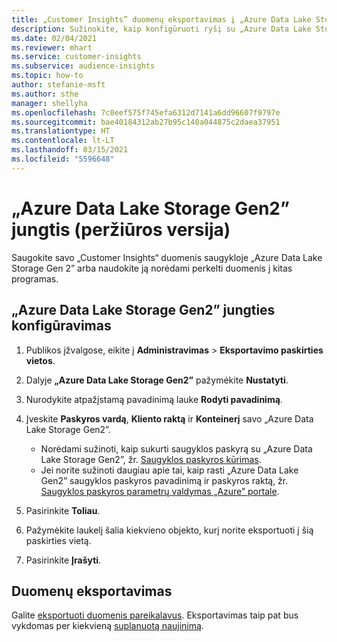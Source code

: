 ```yaml
---
title: „Customer Insights” duomenų eksportavimas į „Azure Data Lake Storage Gen2”
description: Sužinokite, kaip konfigūruoti ryšį su „Azure Data Lake Storage Gen2”.
ms.date: 02/04/2021
ms.reviewer: mhart
ms.service: customer-insights
ms.subservice: audience-insights
ms.topic: how-to
author: stefanie-msft
ms.author: sthe
manager: shellyha
ms.openlocfilehash: 7c0eef575f745efa6312d7141a6dd96607f9797e
ms.sourcegitcommit: bae40184312ab27b95c140a044875c2daea37951
ms.translationtype: HT
ms.contentlocale: lt-LT
ms.lasthandoff: 03/15/2021
ms.locfileid: "5596648"
---
```

# <a name="connector-for-azure-data-lake-storage-gen2-preview"></a>„Azure Data Lake Storage Gen2” jungtis (peržiūros versija)

Saugokite savo „Customer Insights“ duomenis saugykloje „Azure Data Lake Storage Gen 2” arba naudokite ją norėdami perkelti duomenis į kitas programas.

## <a name="configure-the-connector-for-azure-data-lake-storage-gen2"></a>„Azure Data Lake Storage Gen2” jungties konfigūravimas

1. Publikos įžvalgose, eikite į **Administravimas** > **Eksportavimo paskirties vietos**.

1. Dalyje **„Azure Data Lake Storage Gen2”** pažymėkite **Nustatyti**.

1. Nurodykite atpažįstamą pavadinimą lauke **Rodyti pavadinimą**.

1. Įveskite **Paskyros vardą**, **Kliento raktą** ir **Konteinerį** savo „Azure Data Lake Storage Gen2”.
    - Norėdami sužinoti, kaip sukurti saugyklos paskyrą su „Azure Data Lake Storage Gen2”, žr. [Saugyklos paskyros kūrimas](/azure/storage/blobs/create-data-lake-storage-account). 
    - Jei norite sužinoti daugiau apie tai, kaip rasti „Azure Data Lake Gen2” saugyklos paskyros pavadinimą ir paskyros raktą, žr. [Saugyklos paskyros parametrų valdymas „Azure” portale](/azure/storage/common/storage-account-manage).

1. Pasirinkite **Toliau**.

1. Pažymėkite laukelį šalia kiekvieno objekto, kurį norite eksportuoti į šią paskirties vietą.

1. Pasirinkite **Įrašyti**.

## <a name="export-the-data"></a>Duomenų eksportavimas

Galite [eksportuoti duomenis pareikalavus](export-destinations.md#export-data-on-demand). Eksportavimas taip pat bus vykdomas per kiekvieną [suplanuotą naujinimą](system.md#schedule-tab).